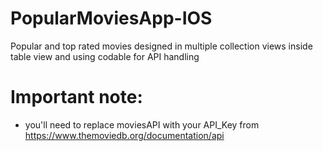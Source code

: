 # PopularMoviesApp-IOS
Popular and top rated movies designed in multiple collection views inside table view and using codable for API handling
# Important note:
- you'll need to replace moviesAPI with your API_Key from https://www.themoviedb.org/documentation/api
